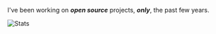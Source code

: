 <!---
>A ranking of ***S*** equates to the top ***25%*** of ***all*** Github contributors.

>The reader, of course, should take ***all*** Github rankings with a healthy grain of salt. ;)
-->

I've been working on ***open source*** projects, ***only***, the past few years.

![Stats](https://github-readme-stats.vercel.app/api?username=objektwerks&show_icons=true&hide_border=true)

